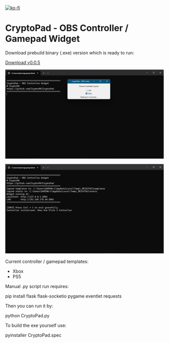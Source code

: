 [![ko-fi](https://ko-fi.com/img/githubbutton_sm.svg)](https://ko-fi.com/K3K314GUP)
# CryptoPad - OBS Controller / Gamepad Widget
Download prebuild binary (.exe) version which is ready to run:

[Download v0.0.5](https://github.com/Crypto90/CryptoPad/releases/download/0.0.5/CryptoPad_0.0.5.zip)

![til](./preview.png)

![til](./preview2.png)

Current controller / gamepad templates:
- Xbox
- PS5



Manual .py script run requires:

pip install flask flask-socketio pygame eventlet requests

Then you can run it by:

python CryptoPad.py


To build the exe yourself use:

pyinstaller CryptoPad.spec

